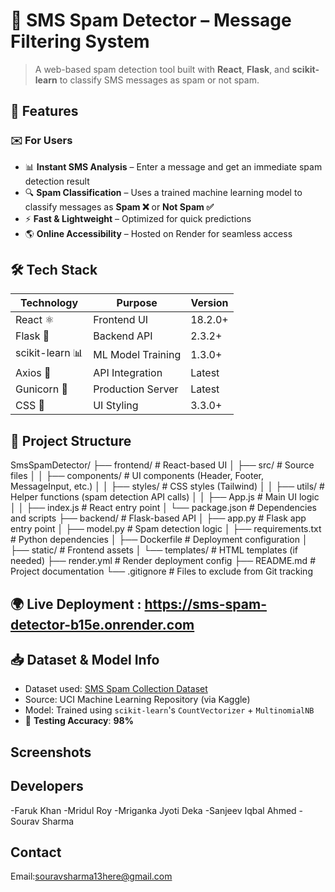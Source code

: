 # 📢 SMS Spam Detector – Message Filtering System
> A web-based spam detection tool built with **React**, **Flask**, and **scikit-learn** to classify SMS messages as spam or not spam.

## 🚀 Features

### ✉️ For Users
- 📊 **Instant SMS Analysis** – Enter a message and get an immediate spam detection result  
- 🔍 **Spam Classification** – Uses a trained machine learning model to classify messages as **Spam ❌** or **Not Spam ✅**  
- ⚡ **Fast & Lightweight** – Optimized for quick predictions  
- 🌎 **Online Accessibility** – Hosted on Render for seamless access  

## 🛠️ Tech Stack

| Technology      | Purpose            | Version    |
|-----------------|--------------------|------------|
| React ⚛️        | Frontend UI        | 18.2.0+    |
| Flask 🐍        | Backend API        | 2.3.2+     |
| scikit-learn 📊 | ML Model Training  | 1.3.0+     |
| Axios 🔗        | API Integration    | Latest     |
| Gunicorn 🚀     | Production Server  | Latest     |
|  CSS 🎨         | UI Styling         | 3.3.0+     |

## 📂 Project Structure

SmsSpamDetector/
├── frontend/ # React-based UI
│ ├── src/ # Source files
│ │ ├── components/ # UI components (Header, Footer, MessageInput, etc.)
│ │ ├── styles/ # CSS styles (Tailwind)
│ │ ├── utils/ # Helper functions (spam detection API calls)
│ │ ├── App.js # Main UI logic
│ │ ├── index.js # React entry point
│ └── package.json # Dependencies and scripts
├── backend/ # Flask-based API
│ ├── app.py # Flask app entry point
│ ├── model.py # Spam detection logic
│ ├── requirements.txt # Python dependencies
│ ├── Dockerfile # Deployment configuration
│ ├── static/ # Frontend assets
│ └── templates/ # HTML templates (if needed)
├── render.yml # Render deployment config
├── README.md # Project documentation
└── .gitignore # Files to exclude from Git tracking


## 🌍 Live Deployment : https://sms-spam-detector-b15e.onrender.com

## 📥 Dataset & Model Info

- Dataset used: [SMS Spam Collection Dataset](https://www.kaggle.com/datasets/uciml/sms-spam-collection-dataset)
- Source: UCI Machine Learning Repository (via Kaggle)
- Model: Trained using `scikit-learn`'s `CountVectorizer` + `MultinomialNB`
- 🧪 **Testing Accuracy**: **98%**


## Screenshots




## Developers
-Faruk Khan
-Mridul Roy
-Mriganka Jyoti Deka
-Sanjeev Iqbal Ahmed
-Sourav Sharma

## Contact
Email:souravsharma13here@gmail.com

